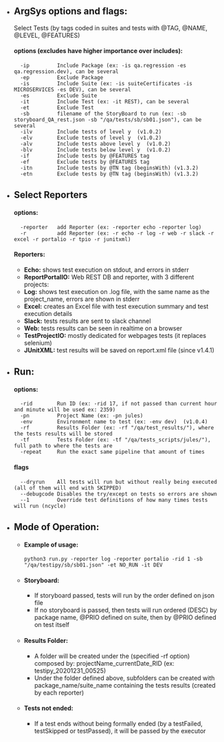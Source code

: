 
- ## ArgSys options and flags:
    Select Tests (by tags coded in suites and tests with @TAG, @NAME, @LEVEL, @FEATURES)
    #### options (excludes have higher importance over includes):
        -ip         Include Package (ex: -is qa.regression -es qa.regression.dev), can be several
        -ep         Exclude Package
        -is         Include Suite (ex: -is suiteCertificates -is MICROSERVICES -es DEV), can be several
        -es         Exclude Suite
        -it         Include Test (ex: -it REST), can be several
        -et         Exclude Test
        -sb         filename of the StoryBoard to run (ex: -sb storyboard_QA_rest.json -sb "/qa/tests/sb/sb01.json"), can be several
        -ilv        Include tests of level y  (v1.0.2)
        -elv        Exclude tests of level y  (v1.0.2)
        -alv        Include tests above level y  (v1.0.2)
        -blv        Include tests below level y  (v1.0.2)
        -if         Include tests by @FEATURES tag
        -ef         Exclude tests by @FEATURES tag
        -itn        Include tests by @TN tag (beginsWith) (v1.3.2)
        -etn        Exclude tests by @TN tag (beginsWith) (v1.3.2)
        

- ## Select Reporters
    #### options:
        -reporter   add Reporter (ex: -reporter echo -reporter log)
        -r          add Reporter (ex: -r echo -r log -r web -r slack -r excel -r portalio -r tpio -r junitxml)

    #### Reporters:
    * **Echo:** shows test execution on stdout, and errors in stderr
    * **ReportPortalIO:** Web REST DB and reporter, with 3 different projects:
    * **Log:** shows test execution on .log file, with the same name as the project_name, errors are shown in stderr
    * **Excel:** creates an Excel file with test execution summary and test execution details
    * **Slack:** tests results are sent to slack channel
    * **Web:** tests results can be seen in realtime on a browser
    * **TestProjectIO:** mostly dedicated for webpages tests (it replaces selenium)
    * **JUnitXML:** test results will be saved on report.xml file   (since v1.4.1)


- ## Run:
    #### options:
        -rid        Run ID (ex: -rid 17, if not passed than current hour and minute will be used ex: 2359)
        -pn         Project Name (ex: -pn jules)
        -env        Environment name to test (ex: -env dev)  (v1.0.4)
        -rf         Results Folder (ex: -rf "/qa/test_results/"), where the tests results will be stored
        -tf         Tests Folder (ex: -tf "/qa/tests_scripts/jules/"), full path to where the tests are
        -repeat     Run the exact same pipeline that amount of times
    
    #### flags
        --dryrun    All tests will run but without really being executed (all of them will end with SKIPPED)
        --debugcode Disables the try/except on tests so errors are shown
        --1         Override test definitions of how many times tests will run (ncycle)
    

- ## Mode of Operation:
    - #### Example of usage:
      ```
      python3 run.py -reporter log -reporter portalio -rid 1 -sb "/qa/testipy/sb/sb01.json" -et NO_RUN -it DEV
      ```
    - #### Storyboard:      
        - If storyboard passed, tests will run by the order defined on json file
        - If no storyboard is passed, then tests will run ordered (DESC) by package name, @PRIO defined on suite, then by @PRIO defined on test itself
    - #### Results Folder:
        - A folder will be created under the (specified -rf option) composed by: projectName_currentDate_RID (ex: testipy_20201231_00525)
        - Under the folder defined above, subfolders can be created with package_name/suite_name containing the tests results (created by each reporter)
    - #### Tests not ended:
        - If a test ends without being formally ended (by a testFailed, testSkipped or testPassed), it will be passed by the executor
            
